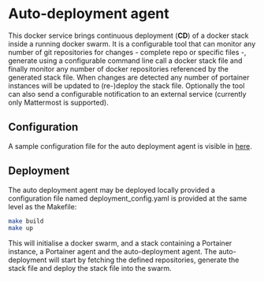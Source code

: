 # Auto-deployment agent

This docker service brings continuous deployment (**CD**) of a docker stack inside a running docker swarm. It is a configurable tool that can monitor any number of git repositories for changes - complete repo or specific files -, generate using a configurable command line call a docker stack file and finally monitor any number of docker repositories referenced by the generated stack file. When changes are detected any number of portainer instances will be updated to (re-)deploy the stack file.
Optionally the tool can also send a configurable notification to an external service (currently only Mattermost is supported).

## Configuration

A sample configuration file for the auto deployment agent is visible in [here](src/simcore_service_deployment_agent/config/config-prod.yaml).



## Deployment

The auto deployment agent may be deployed locally provided a configuration file named deployment_config.yaml is provided at the same level as the Makefile:
```bash
make build
make up
```

This will initialise a docker swarm, and a stack containing a Portainer instance, a Portainer agent and the auto-deployment agent. The auto-deployment will start by fetching the defined repositories, generate the stack file and deploy the stack file into the swarm.
